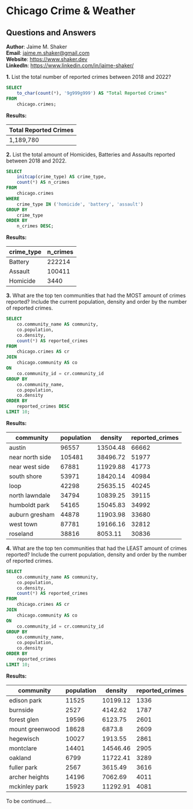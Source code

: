 # Chicago Crime & Weather
## Questions and Answers

**Author**: Jaime M. Shaker <br />
**Email**: jaime.m.shaker@gmail.com <br />
**Website**: https://www.shaker.dev <br />
**LinkedIn**: https://www.linkedin.com/in/jaime-shaker/  <br />


**1.**  List the total number of reported crimes between 2018 and 2022?

````sql
SELECT 
	to_char(count(*), '9g999g999') AS "Total Reported Crimes"
FROM 
	chicago.crimes;
````

**Results:**

Total Reported Crimes|
---------------------|
1,189,780           |

**2.** List the total amount of Homicides, Batteries and Assaults reported between 2018 and 2022.

````sql
SELECT 
	initcap(crime_type) AS crime_type,
	count(*) AS n_crimes
FROM 
	chicago.crimes
WHERE 
	crime_type IN ('homicide', 'battery', 'assault')
GROUP BY 
	crime_type
ORDER BY 
	n_crimes DESC;
````

**Results:**

crime_type|n_crimes|
----------|--------|
Battery   |  222214|
Assault   |  100411|
Homicide  |    3440|

**3.** What are the top ten communities that had the MOST amount of crimes reported?  Include the current population, density and order by the number of reported crimes.

````sql
SELECT 
	co.community_name AS community,
	co.population,
	co.density,
	count(*) AS reported_crimes
FROM 
	chicago.crimes AS cr
JOIN
	chicago.community AS co
ON 
	co.community_id = cr.community_id
GROUP BY 
	co.community_name,
	co.population,
	co.density
ORDER BY 
	reported_crimes DESC
LIMIT 10;
````

**Results:**

community      |population|density |reported_crimes|
---------------|----------|--------|---------------|
austin         |     96557|13504.48|          66662|
near north side|    105481|38496.72|          51977|
near west side |     67881|11929.88|          41773|
south shore    |     53971|18420.14|          40984|
loop           |     42298|25635.15|          40245|
north lawndale |     34794|10839.25|          39115|
humboldt park  |     54165|15045.83|          34992|
auburn gresham |     44878|11903.98|          33680|
west town      |     87781|19166.16|          32812|
roseland       |     38816| 8053.11|          30836|

**4.** What are the top ten communities that had the LEAST amount of crimes reported?  Include the current population, density and order by the number of reported crimes.

````sql
SELECT 
	co.community_name AS community,
	co.population,
	co.density,
	count(*) AS reported_crimes
FROM 
	chicago.crimes AS cr
JOIN
	chicago.community AS co
ON 
	co.community_id = cr.community_id
GROUP BY 
	co.community_name,
	co.population,
	co.density
ORDER BY 
	reported_crimes 
LIMIT 10;
````

**Results:**

community      |population|density |reported_crimes|
---------------|----------|--------|---------------|
edison park    |     11525|10199.12|           1336|
burnside       |      2527| 4142.62|           1787|
forest glen    |     19596| 6123.75|           2601|
mount greenwood|     18628|  6873.8|           2609|
hegewisch      |     10027| 1913.55|           2861|
montclare      |     14401|14546.46|           2905|
oakland        |      6799|11722.41|           3289|
fuller park    |      2567| 3615.49|           3616|
archer heights |     14196| 7062.69|           4011|
mckinley park  |     15923|11292.91|           4081|

To be continued....














